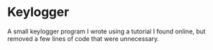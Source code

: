 # Keylogger
A small keylogger program I wrote using a tutorial I found online, but removed a few lines of code that were unnecessary.
